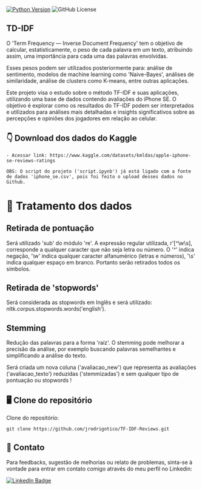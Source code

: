 [![Python Version](https://img.shields.io/badge/python-3.12.2-blue.svg)](https://www.python.org/downloads/)
![GitHub License](https://img.shields.io/github/license/jrodrigotico/python)


## TD-IDF
O 'Term Frequency — Inverse Document Frequency' tem o objetivo de calcular, estatisticamente, o peso de cada palavra em um texto, atribuindo assim, uma importância para cada uma das palavras envolvidas. 

Esses pesos podem ser utilizados posteriormente para: análise de sentimento, modelos de machine learning como 'Naive-Bayes', análises de similaridade, análise de clusters como K-means, entre outras aplicações.

Este projeto visa o estudo sobre o método TF-IDF e suas aplicações, utilizando uma base de dados contendo avaliações do iPhone SE. 
O objetivo é explorar como os resultados do TF-IDF podem ser interpretados e utilizados para análises mais detalhadas e insights significativos sobre as percepções e opiniões dos jogadores em relação ao celular.


## 	:point_down: Download dos dados do Kaggle

```
- Acessar link: https://www.kaggle.com/datasets/kmldas/apple-iphone-se-reviews-ratings

OBS: O script do projeto ('script.ipynb') já está ligado com a fonte de dados 'iphone_se.csv', pois foi feito o upload desses dados no Github.

```

# 	:construction_worker: Tratamento dos dados

## Retirada de pontuação
Será utilizado 'sub' do módulo 're'. A expressão regular utilizada, r'[^\w\s], corresponde a qualquer caracter que não seja letra ou número. O '^' indica negação, '\w' indica qualquer caracter alfanumérico (letras e números), '\s' indica qualquer espaço em branco. Portanto serão retirados todos os símbolos.

## Retirada de 'stopwords'
Será considerada as stopwords em Inglês e será utilizado: nltk.corpus.stopwords.words('english').

## Stemming
Redução das palavras para a forma 'raíz'. O stemming pode melhorar a precisão da análise, por exemplo buscando palavras semelhantes e simplificando a análise do texto.

Será criada um nova coluna ('avaliacao_new') que representa as avaliações ('avaliacao_texto') reduzidas ('stemmizadas') e sem qualquer tipo de pontuação ou stopwords !


## 	:desktop_computer: Clone do repositório
Clone do repositório:

```
git clone https://github.com/jrodrigotico/TF-IDF-Reviews.git

```

## 	:email: Contato
Para feedbacks, sugestão de melhorias ou relato de problemas, sinta-se à vontade para entrar em contato comigo através do meu perfil no Linkedin:

[![LinkedIn Badge](https://img.shields.io/badge/LinkedIn-0077B5?style=for-the-badge&logo=linkedin&logoColor=white)](https://www.linkedin.com/in/joão-rodrigo-lemes-5603a6154/)
